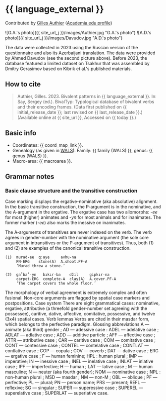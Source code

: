 # {{ language_external }}

Contributed by [Gilles Authier](https://www.ephe.psl.eu/gilles-authier) ([Academia.edu profile](https://ephe.academia.edu/GillesAuthier)) 

![G.A.'s photo]({{ site_url_j }}/images/Authier.jpg "G.A.'s photo")
![A.D.'s photo]({{ site_url_j }}/images/Davudov.jpg "A.D.'s photo")

The data were collected in 2023 using the Russian version of the questionnaire and also its Azerbaijani translation. The data were provided by Ahmed Davudov (see the second picture above). Before 2023, the database featured a limited dataset on Tsakhur that was assembled by Dmitry Gerasimov based on Kibrik et al.'s published materials.

## How to cite

> Authier, Gilles. 2023. Bivalent patterns in {{ language_external }}. In: Say, Sergey (ed.). BivalTyp: Typological database of bivalent verbs and their encoding frames. (Data first published on {{ initial_release_date }}; last revised on {{ last_release_date }}.) (Available online at {{ site_url }}, Accessed on {{ today }}.)

## Basic info

- Coordinates: {{ coord_map_link }}.
- Genealogy (as given in [WALS](https://wals.info/)). Family: {{ family (WALS) }}, genus: {{ genus (WALS) }}.
- Macro-area: {{ macroarea }}.

## Grammar notes

### Basic clause structure and the transitive construction

Case marking displays the ergative-nominative (aka absolutive) alignment. In the basic transitive construction, the P-argument is in the nominative, and the A-argument in the ergative. The ergative case has two allomorphs: *-ee* for most (higher) animates and *-yn* for most animals and for inanimates. The former marker (*-ee*) also marks the inessive on inanimates.

The A-arguments of transitives are never indexed on the verb. The verb agrees in gender-number with the nominative argument (the sole core argument in intransitives or the P-argument of transitives). Thus, both (1) and (2) are examples of the canonical transitive construction.

```
(1)  murad-ee  q:aye     avhu-na
     PN-ERG    stone(A)  A.shoot.PF-A
     ‘Murad threw a stone.’

(2)  gaˁbaˁ-yn   bıkır-ba    džil     gipkır-na
     carpet-ERG  complete-A  clay(A)  A.cover.PF-A
     ‘The carpet covers the whole floor.’
```

The morphology of verbal agreement is extremely complex and often fusional. Non-core arguments are flagged by spatial case markers and postpositions. 
Case system
There are eight grammatical cases: nominative, ergative, attributive (a threefold gender-number set agreeing with the possessee), caritive, dative, affective, comitative, possessive, and twelve (3x4) spatial cases.
Verb lemmas
Verbs are cited in their masdar form, which belongs to the perfective paradigm.
Glossing abbreviations
A — animate (aka third) gender ; AD — adessive case : ADEL — adelative case ; ADLAT — adlative case ; ADD — additive particle ; AFF — affective case ; ATTR — attributive case ; CAR — caritive case ; COM — comitative case ; CONT — contessive case ; CONTEL — contelative case ; CONTLAT — contlative case ; COP — copula ; COV — coverb ; DAT — dative case ; ERG — ergative case ; F — human feminine; HPL : human plural ; IMP — imperative; IN — inessive case ; INEL — inelative case ; INLAT — inlative case ; IPF — imperfective; H — human ; LAT — lative case ; M — human masculine; N — neuter (aka fourth gender); NOM — nominative case ; NPL : non-human plural ; MSD — masdar ; NM — non-M ; OBL — oblique ; PF — perfective; PL — plural; PN — person name; PRS — present; REFL — reflexive; SG — singular ;  SUPER — superessive case ; SUPEREL — superelative case ; SUPERLAT — superlative case.


